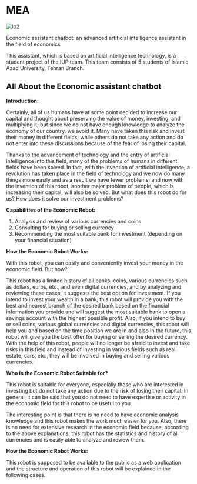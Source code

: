 # MEA
![lo2](https://github.com/IliyaNazmehr/MEA/assets/94562283/6ce93e43-e07a-4b83-8d56-36fde55effc0)

Economic assistant chatbot: an advanced artificial intelligence assistant in the field of economics

This assistant, which is based on artificial intelligence technology, is a student project of the IUP team.
This team consists of 5 students of Islamic Azad University, Tehran Branch.

## All About the Economic assistant chatbot

**Introduction:**

Certainly, all of us humans have at some point decided to increase our capital and thought about preserving the value of money, investing, and multiplying it; but since we do not have enough knowledge to analyze the economy of our country, we avoid it. Many have taken this risk and invest their money in different fields, while others do not take any action and do not enter into these discussions because of the fear of losing their capital.

Thanks to the advancement of technology and the entry of artificial intelligence into this field, many of the problems of humans in different fields have been solved. In fact, with the invention of artificial intelligence, a revolution has taken place in the field of technology and we now do many things more easily and as a result we have fewer problems; and now with the invention of this robot, another major problem of people, which is increasing their capital, will also be solved. But what does this robot do for us? How does it solve our investment problems?

**Capabilities of the Economic Robot:**

1) Analysis and review of various currencies and coins
2) Consulting for buying or selling currency
3) Recommending the most suitable bank for investment (depending on your financial situation)

**How the Economic Robot Works:**

With this robot, you can easily and conveniently invest your money in the economic field. But how?

This robot has a limited history of all banks, coins, various currencies such as dollars, euros, etc., and even digital currencies, and by analyzing and reviewing these cases, it suggests the best option for investment. If you intend to invest your wealth in a bank, this robot will provide you with the best and nearest branch of the desired bank based on the financial information you provide and will suggest the most suitable bank to open a savings account with the highest possible profit. Also, if you intend to buy or sell coins, various global currencies and digital currencies, this robot will help you and based on the time position we are in and also in the future, this robot will give you the best offer for buying or selling the desired currency. With the help of this robot, people will no longer be afraid to invest and take risks in this field and instead of investing in various fields such as real estate, cars, etc., they will be involved in buying and selling various currencies.

**Who is the Economic Robot Suitable for?**

This robot is suitable for everyone, especially those who are interested in investing but do not take any action due to the risk of losing their capital. In general, it can be said that you do not need to have expertise or activity in the economic field for this robot to be useful to you.

The interesting point is that there is no need to have economic analysis knowledge and this robot makes the work much easier for you. Also, there is no need for extensive research in the economic field because, according to the above explanations, this robot has the statistics and history of all currencies and is easily able to analyze and review them.

**How the Economic Robot Works:**

This robot is supposed to be available to the public as a web application and the structure and operation of this robot will be explained in the following cases.

